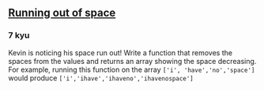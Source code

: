 <h2><a href=https://www.codewars.com/kata/56576f82ab83ee8268000059/train/python target="_blank">Running out of space</a></h2><h3>7 kyu</h3><p>Kevin is noticing his space run out! Write a function that removes the spaces from the values and returns an array showing the space decreasing.<br>For example, running this function on the array <code>['i', 'have','no','space']</code> would produce <code>['i','ihave','ihaveno','ihavenospace']</code></p>